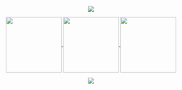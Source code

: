 <p align="center">
	<img src="https://user-images.githubusercontent.com/61664827/231243763-7462694a-4695-45a6-a756-a5752cfebd04.png" />
</p>
<!-- <h4 align="center"> -->
<!-- <img src="https://readme-components.vercel.app/api?component=logo&logo=javascript&text=false&animation=spin&fill=black&textfill=F7DF1E&"> -->
<!-- <img src="https://readme-components.vercel.app/api?component=logo&logo=cplusplus&text=false&animation=spin&fill=black&textfill=00599C&"> -->
<!-- <img src="https://readme-components.vercel.app/api?component=logo&logo=python&text=false&animation=spin&fill=black&textfill=3776AB&"> -->
<!-- <img src="https://readme-components.vercel.app/api?component=logo&logo=java&text=false&animation=spin&fill=black&textfill=f89820&"> -->
<!-- <img src="https://readme-components.vercel.app/api?component=logo&logo=sass&text=false&animation=spin&fill=black&textfill=CC6699&"> -->
<!-- <img src="https://readme-components.vercel.app/api?component=logo&logo=node.js&text=false&animation=spin&fill=black&textfill=339933&"> -->
<!-- <img src="https://readme-components.vercel.app/api?component=logo&logo=react&text=false&animation=spin&fill=black&textfill=61DAFB&"> -->
<!-- <img src="https://readme-components.vercel.app/api?component=logo&logo=next.js&text=false&animation=spin&fill=black&textfill=ffffff&"> -->
<!-- <img src="https://readme-components.vercel.app/api?component=logo&logo=redux&text=false&animation=spin&fill=black&textfill=764ABC&"> -->
<!-- <img src="https://readme-components.vercel.app/api?component=logo&logo=django&text=false&animation=spin&fill=black&textfill=092E20&"> -->

<p align="center">
	<a href="https://github.com/utkar-sh-ukla">
		<img align="center"
		height="150em"
		src="https://github-readme-stats.vercel.app/api?username=utkar-sh-ukla&show_icons=true&include_all_commits=true&count_private=true&theme=apprentice&hide_border=true&bg_color=0D1117" />
	</a>
	<a href="https://github.com/utkar-sh-ukla">
		<img align="center"
		height="150em"
		src="https://github-readme-streak-stats.herokuapp.com/?user=utkar-sh-ukla&theme=black-ice&hide_border=true&stroke=0000&background=0D1117&ring=e05397&fire=e05397&currStreakLabel=e05397" />
	</a>
	<a href="https://github.com/utkar-sh-ukla">
		<img align="center"
		height="150em"
		src="https://github-readme-stats.vercel.app/api/top-langs?username=utkar-sh-ukla&show_icons=true&include_all_commits=true&count_private=true&theme=apprentice&hide_border=true&bg_color=0D1117&layout=compact"
		/>
	</a>
</p>

<p align="center">
	<a href="https://github.com/utkar-sh-ukla">
		<img
		align="center"
		src="https://github-profile-trophy.vercel.app/?username=utkar-sh-ukla&theme=onedark&no-frame=true&row=1&&margin-w=20&no-bg=true"/>
	</a>
</p>
